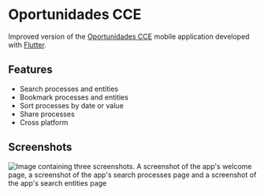 
# Oportunidades CCE

Improved version of the [Oportunidades CCE](https://play.google.com/store/apps/details?id=co.gov.colombiacompra.oprtunidadescce) mobile application developed with [Flutter](https://flutter.dev).

## Features

- Search processes and entities
- Bookmark processes and entities
- Sort processes by date or value
- Share processes
- Cross platform

## Screenshots

![Image containing three screenshots. A screenshot of the app's welcome page, a screenshot of the app's search processes page and a screenshot of the app's search entities page](https://user-images.githubusercontent.com/32204060/143943751-4efde5f4-34f6-4b8e-a7fb-2b5b132bd54d.png)
